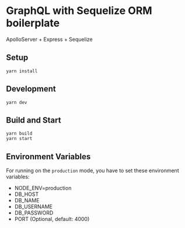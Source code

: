 # GraphQL with Sequelize ORM boilerplate

ApolloServer + Express + Sequelize

## Setup
```
yarn install
```

## Development
```
yarn dev
```

## Build and Start
```
yarn build
yarn start
```

## Environment Variables
For running on the `production` mode, you have to set these environment variables:

* NODE_ENV=production
* DB_HOST
* DB_NAME
* DB_USERNAME
* DB_PASSWORD
* PORT (Optional, default: 4000)
